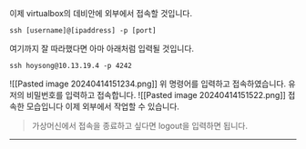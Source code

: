 이제 virtualbox의 데비안에 외부에서 접속할 것입니다.
```
ssh [username]@[ipaddress] -p [port]
```
여기까지 잘 따라했다면 아마 아래처럼 입력될 것입니다.
```
ssh hoysong@10.13.19.4 -p 4242
```
![[Pasted image 20240414151234.png]]
위 명령어를 입력하고 접속하였습니다.
유저의 비밀번호를 입력하고 접속합니다.
![[Pasted image 20240414151522.png]]
접속한 모습입니다 이제 외부에서 작업할 수 있습니다.
> 가상머신에서 접속을 종료하고 싶다면 logout을 입력하면 됩니다.
***